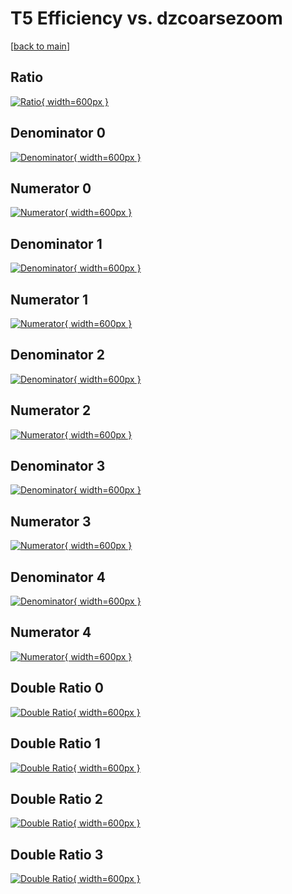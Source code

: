 # T5 Efficiency vs. dzcoarsezoom

[[back to main](./)]



## Ratio

[![Ratio](../mtv/var/T5_loweta_321_1_eff_dzcoarsezoom.png){ width=600px }](../mtv/var/T5_loweta_321_1_eff_dzcoarsezoom.pdf)

## Denominator 0

[![Denominator](../mtv/den/T5_loweta_321_1_eff_dzcoarsezoom_den0.png){ width=600px }](../mtv/den/T5_loweta_321_1_eff_dzcoarsezoom_den0.pdf)

## Numerator 0

[![Numerator](../mtv/num/T5_loweta_321_1_eff_dzcoarsezoom_num0.png){ width=600px }](../mtv/num/T5_loweta_321_1_eff_dzcoarsezoom_num0.pdf)

## Denominator 1

[![Denominator](../mtv/den/T5_loweta_321_1_eff_dzcoarsezoom_den1.png){ width=600px }](../mtv/den/T5_loweta_321_1_eff_dzcoarsezoom_den1.pdf)

## Numerator 1

[![Numerator](../mtv/num/T5_loweta_321_1_eff_dzcoarsezoom_num1.png){ width=600px }](../mtv/num/T5_loweta_321_1_eff_dzcoarsezoom_num1.pdf)

## Denominator 2

[![Denominator](../mtv/den/T5_loweta_321_1_eff_dzcoarsezoom_den2.png){ width=600px }](../mtv/den/T5_loweta_321_1_eff_dzcoarsezoom_den2.pdf)

## Numerator 2

[![Numerator](../mtv/num/T5_loweta_321_1_eff_dzcoarsezoom_num2.png){ width=600px }](../mtv/num/T5_loweta_321_1_eff_dzcoarsezoom_num2.pdf)

## Denominator 3

[![Denominator](../mtv/den/T5_loweta_321_1_eff_dzcoarsezoom_den3.png){ width=600px }](../mtv/den/T5_loweta_321_1_eff_dzcoarsezoom_den3.pdf)

## Numerator 3

[![Numerator](../mtv/num/T5_loweta_321_1_eff_dzcoarsezoom_num3.png){ width=600px }](../mtv/num/T5_loweta_321_1_eff_dzcoarsezoom_num3.pdf)

## Denominator 4

[![Denominator](../mtv/den/T5_loweta_321_1_eff_dzcoarsezoom_den4.png){ width=600px }](../mtv/den/T5_loweta_321_1_eff_dzcoarsezoom_den4.pdf)

## Numerator 4

[![Numerator](../mtv/num/T5_loweta_321_1_eff_dzcoarsezoom_num4.png){ width=600px }](../mtv/num/T5_loweta_321_1_eff_dzcoarsezoom_num4.pdf)

## Double Ratio 0

[![Double Ratio](../mtv/ratio/T5_loweta_321_1_eff_dzcoarsezoom_ratio0.png){ width=600px }](../mtv/ratio/T5_loweta_321_1_eff_dzcoarsezoom_ratio0.pdf)

## Double Ratio 1

[![Double Ratio](../mtv/ratio/T5_loweta_321_1_eff_dzcoarsezoom_ratio1.png){ width=600px }](../mtv/ratio/T5_loweta_321_1_eff_dzcoarsezoom_ratio1.pdf)

## Double Ratio 2

[![Double Ratio](../mtv/ratio/T5_loweta_321_1_eff_dzcoarsezoom_ratio2.png){ width=600px }](../mtv/ratio/T5_loweta_321_1_eff_dzcoarsezoom_ratio2.pdf)

## Double Ratio 3

[![Double Ratio](../mtv/ratio/T5_loweta_321_1_eff_dzcoarsezoom_ratio3.png){ width=600px }](../mtv/ratio/T5_loweta_321_1_eff_dzcoarsezoom_ratio3.pdf)

